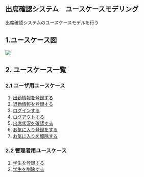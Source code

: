 ## 出席確認システム　ユースケースモデリング

出席確認システムのユースケースモデルを行う

## 1.ユースケース図

<img src="i.png">

## 2. ユースケース一覧
### 2.1 ユーザ用ユースケース
1. [出勤情報を登録する](./RegisterAttendInfo.md)
2. [退勤情報を登録する](./usecase02.md)
3. [ログインする](./TaskHattori.md)
4. [ログアウトする](./TaskHattori.md)
5. [出席状況を確認する](./usecase_attend.md)
6. [お気に入り登録をする](./FavoritesResister.md)
7. [お気に入りを解除する](./FavoritesCanceller.md)

### 2.2 管理者用ユースケース
1. [学生を登録する](./usecase06.md)
2. [学生を削除する](./usecase06.md)
